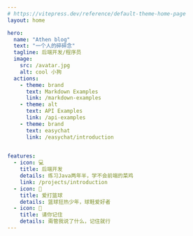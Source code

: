 ```yaml
---
# https://vitepress.dev/reference/default-theme-home-page
layout: home

hero:
  name: "Athen blog"
  text: "一个人的碎碎念"
  tagline: 后端开发/程序员
  image:
    src: /avatar.jpg
    alt: cool 小狗
  actions:
    - theme: brand
      text: Markdown Examples
      link: /markdown-examples
    - theme: alt
      text: API Examples
      link: /api-examples
    - theme: brand
      text: easychat
      link: /easychat/introduction
  

features:
  - icon: 💻
    title: 后端开发
    details: 练习Java两年半，学不会前端的菜鸡
    link: /projects/introduction
  - icon: 🏀
    title: 爱打篮球
    details: 篮球狂热少年，球鞋爱好者
  - icon: 🧩
    title: 请你记住
    details: 甭管我说了什么，记住就行
---
```


